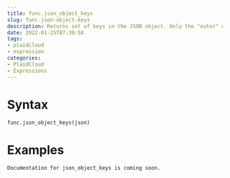 ```yaml
---
title: func.json_object_keys
slug: func-json-object-keys
description: Returns set of keys in the JSON object. Only the "outer" object will be displayed.
date: 2022-01-25T07:39:58
tags:
- plaidcloud
- expression
categories:
- PlaidCloud
- Expressions
---
```



# Syntax



```
func.json_object_keys(json)
```


# Examples



```
Documentation for json_object_keys is coming soon.
```
